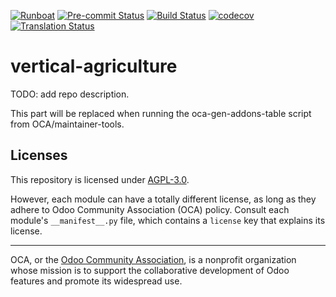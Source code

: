 
[![Runboat](https://img.shields.io/badge/runboat-Try%20me-875A7B.png)](https://runboat.odoo-community.org/builds?repo=OCA/vertical-agriculture&target_branch=17.0)
[![Pre-commit Status](https://github.com/OCA/vertical-agriculture/actions/workflows/pre-commit.yml/badge.svg?branch=17.0)](https://github.com/OCA/vertical-agriculture/actions/workflows/pre-commit.yml?query=branch%3A17.0)
[![Build Status](https://github.com/OCA/vertical-agriculture/actions/workflows/test.yml/badge.svg?branch=17.0)](https://github.com/OCA/vertical-agriculture/actions/workflows/test.yml?query=branch%3A17.0)
[![codecov](https://codecov.io/gh/OCA/vertical-agriculture/branch/17.0/graph/badge.svg)](https://codecov.io/gh/OCA/vertical-agriculture)
[![Translation Status](https://translation.odoo-community.org/widgets/vertical-agriculture-17-0/-/svg-badge.svg)](https://translation.odoo-community.org/engage/vertical-agriculture-17-0/?utm_source=widget)

<!-- /!\ do not modify above this line -->

# vertical-agriculture

TODO: add repo description.

<!-- /!\ do not modify below this line -->

<!-- prettier-ignore-start -->

[//]: # (addons)

This part will be replaced when running the oca-gen-addons-table script from OCA/maintainer-tools.

[//]: # (end addons)

<!-- prettier-ignore-end -->

## Licenses

This repository is licensed under [AGPL-3.0](LICENSE).

However, each module can have a totally different license, as long as they adhere to Odoo Community Association (OCA)
policy. Consult each module's `__manifest__.py` file, which contains a `license` key
that explains its license.

----
OCA, or the [Odoo Community Association](http://odoo-community.org/), is a nonprofit
organization whose mission is to support the collaborative development of Odoo features
and promote its widespread use.

